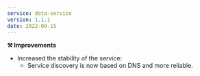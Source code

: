 ```yaml
---
service: data-service
version: 1.1.1
date: 2022-09-15
---
```


**⚒️ Improvements**
- Increased the stability of the service:
  - Service discovery is now based on DNS and more reliable.